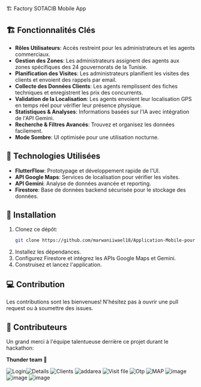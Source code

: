 
🏗️ Factory SOTACIB Mobile App
## 🏗️ Fonctionnalités Clés

- **Rôles Utilisateurs**: Accès restreint pour les administrateurs et les agents commerciaux.
- **Gestion des Zones**: Les administrateurs assignent des agents aux zones spécifiques des 24 gouvernorats de la Tunisie.
- **Planification des Visites**: Les administrateurs planifient les visites des clients et envoient des rappels par email.
- **Collecte des Données Clients**: Les agents remplissent des fiches techniques et enregistrent les prix des concurrents.
- **Validation de la Localisation**: Les agents envoient leur localisation GPS en temps réel pour vérifier leur présence physique.
- **Statistiques & Analyses**: Informations basées sur l'IA avec intégration de l'API Gemini.
- **Recherche & Filtres Avancés**: Trouvez et organisez les données facilement.
- **Mode Sombre**: UI optimisée pour une utilisation nocturne.

## 📱 Technologies Utilisées

- **FlutterFlow**: Prototypage et développement rapide de l'UI.
- **API Google Maps**: Services de localisation pour vérifier les visites.
- **API Gemini**: Analyse de données avancée et reporting.
- **Firestore**: Base de données backend sécurisée pour le stockage des données.

## 🚀 Installation

1. Clonez ce dépôt:
    ```bash
    git clone https://github.com/marwaniiwael18/Application-Mobile-pour-SOTACIB-HACKATHON-.git
    ```
2. Installez les dépendances.
3. Configurez Firestore et intégrez les APIs Google Maps et Gemini.
4. Construisez et lancez l'application.

## 💻 Contribution

Les contributions sont les bienvenues! N'hésitez pas à ouvrir une pull request ou à soumettre des issues.

## 🙌 Contributeurs

Un grand merci à l'équipe talentueuse derrière ce projet durant le hackathon:

**Thunder team 💪**

![Login](https://github.com/user-attachments/assets/3483f440-4e44-4645-9b1c-3274660dabb9)![Details](https://github.com/user-attachments/assets/09cf98ec-cc70-4a5e-8257-17c135ac43d5)
![Clients](https://github.com/user-attachments/assets/423304ca-b83c-4f0f-a28e-fce98df36c6e)
![addarea](https://github.com/user-attachments/assets/8571ab1e-1795-489f-bc67-2abaf1edec93)
![Visit file](https://github.com/user-attachments/assets/e65e223c-3401-412c-a7d7-fea6ab2e8872)
![Otp](https://github.com/user-attachments/assets/c262dccf-b7c4-4916-82bf-9a3329febcab)
![MAP](https://github.com/user-attachments/assets/ccc528ef-2c3a-4798-bfb2-427d0527a5f4)
![image](https://github.com/user-attachments/assets/5ad9dfd9-c242-4aec-ad94-098d94fdd22f)
![image](https://github.com/user-attachments/assets/db70bf81-e313-4f25-9e00-1588f18439eb)
![image](https://github.com/user-attachments/assets/860d4390-6821-486f-9d62-3a1ba8620897)



